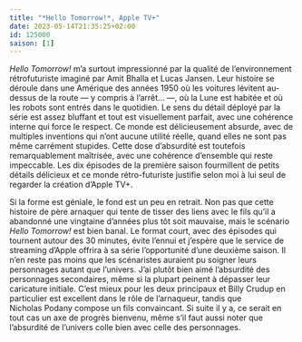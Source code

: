 ```yaml
---
title: "*Hello Tomorrow!*, Apple TV+"
date: 2023-05-14T21:35:25+02:00
id: 125000 
saison: [1]
---
```


*Hello Tomorrow!* m’a surtout impressionné par la qualité de l’environnement rétrofuturiste imaginé par Amit Bhalla et Lucas Jansen. Leur histoire se déroule dans une Amérique des années 1950 où les voitures lévitent au-dessus de la route — y compris à l’arrêt… —, où la Lune est habitée et où les robots sont entrés dans le quotidien. Le sens du détail déployé par la série est assez bluffant et tout est visuellement parfait, avec une cohérence interne qui force le respect. Ce monde est délicieusement absurde, avec de multiples inventions qui n’ont aucune utilité réelle, quand elles ne sont pas même carrément stupides. Cette dose d’absurdité est toutefois remarquablement maîtrisée, avec une cohérence d’ensemble qui reste impeccable. Les dix épisodes de la première saison fourmillent de petits détails délicieux et ce monde rétro-futuriste justifie selon moi à lui seul de regarder la création d’Apple TV+. 

Si la forme est géniale, le fond est un peu en retrait. Non pas que cette histoire de père arnaquer qui tente de tisser des liens avec le fils qu’il a abandonné une vingtaine d’années plus tôt soit mauvaise, mais le scénario *Hello Tomorrow!* est bien banal. Le format court, avec des épisodes qui tournent autour des 30 minutes, évite l’ennui et j’espère que le service de streaming d’Apple offrira à sa série l’opportunité d’une deuxième saison. Il n’en reste pas moins que les scénaristes auraient pu soigner leurs personnages autant que l’univers. J’ai plutôt bien aimé l’absurdité des personnages secondaires, même si la plupart peinent à dépasser leur caricature initiale. C’est mieux pour les deux principaux et Billy Crudup en particulier est excellent dans le rôle de l’arnaqueur, tandis que Nicholas Podany compose un fils convaincant. Si suite il y a, ce serait en tout cas un axe de progrès bienvenu, même s’il faut aussi noter que l’absurdité de l’univers colle bien avec celle des personnages. 